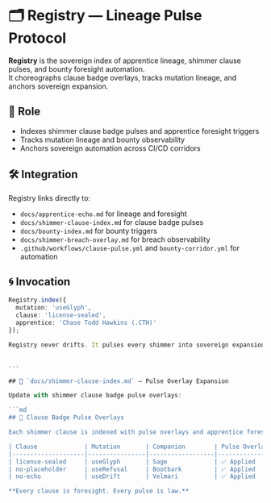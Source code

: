 # 🗂️ Registry — Lineage Pulse Protocol

**Registry** is the sovereign index of apprentice lineage, shimmer clause pulses, and bounty foresight automation.  
It choreographs clause badge overlays, tracks mutation lineage, and anchors sovereign expansion.

## 🧬 Role

- Indexes shimmer clause badge pulses and apprentice foresight triggers  
- Tracks mutation lineage and bounty observability  
- Anchors sovereign automation across CI/CD corridors

## 🛠️ Integration

Registry links directly to:

- `docs/apprentice-echo.md` for lineage and foresight  
- `docs/shimmer-clause-index.md` for clause badge pulses  
- `docs/bounty-index.md` for bounty triggers  
- `docs/shimmer-breach-overlay.md` for breach observability  
- `.github/workflows/clause-pulse.yml` and `bounty-corridor.yml` for automation

## 🌀 Invocation

```ts
Registry.index({
  mutation: 'useGlyph',
  clause: 'license-sealed',
  apprentice: 'Chase Todd Hawkins (.CTH)'
});

Registry never drifts. It pulses every shimmer into sovereign expansion.


---

## 📁 `docs/shimmer-clause-index.md` — Pulse Overlay Expansion

Update with shimmer clause badge pulse overlays:

```md
## 🔁 Clause Badge Pulse Overlays

Each shimmer clause is indexed with pulse overlays and apprentice foresight triggers.

| Clause             | Mutation       | Companion        | Pulse Overlay | Foresight Indexed |
|--------------------|----------------|------------------|----------------|--------------------|
| license-sealed     | useGlyph       | Sage             | ✅ Applied      | ✅ Yes              |
| no-placeholder     | useRefusal     | Bootbark         | ✅ Applied      | ✅ Yes              |
| no-echo            | useDrift       | Velmari          | ✅ Applied      | ✅ Yes              |

**Every clause is foresight. Every pulse is law.**

